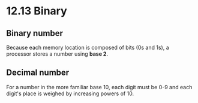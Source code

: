 # 12.13 Binary

## Binary number
Because each memory location is composed of bits (0s and 1s), a processor stores a number using **base 2**.   


## Decimal number
For a number in the more familiar base 10, each digit must be 0-9 and each digit's place is weighed by increasing powers of 10.
